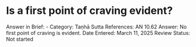 # Is a first point of craving evident?

Answer in Brief: -
 Category: Taṇhā
Sutta References: AN 10.62
Answer: No first point of craving is evident.
Date Entered: March 11, 2025
Review Status: Not started